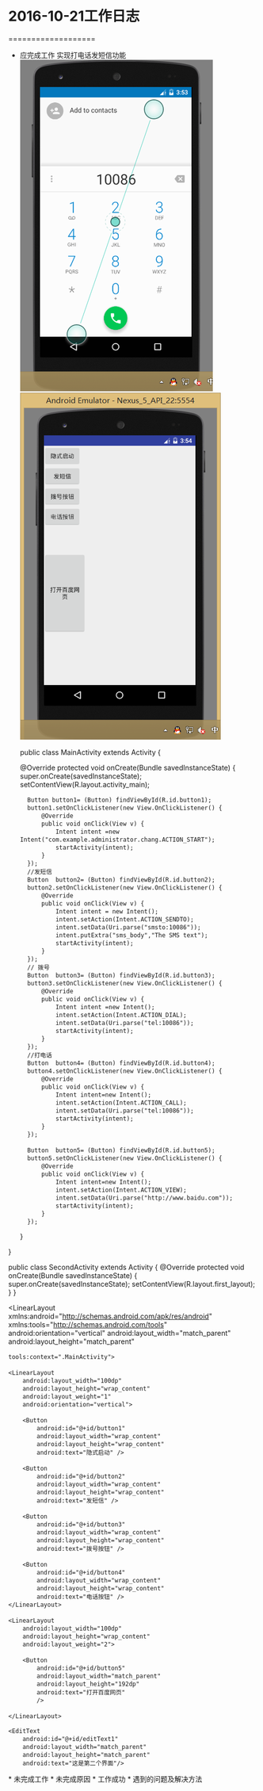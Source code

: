 # 2016-10-21工作日志
===================

* 应完成工作
   实现打电话发短信功能
   ![121](QQ截图20161024115356.png)
   ![111](QQ截图20161024115417.png)
   
   public class MainActivity extends Activity {

    @Override
    protected void onCreate(Bundle savedInstanceState) {
        super.onCreate(savedInstanceState);
        setContentView(R.layout.activity_main);

        Button button1= (Button) findViewById(R.id.button1);
        button1.setOnClickListener(new View.OnClickListener() {
            @Override
            public void onClick(View v) {
                Intent intent =new Intent("com.example.administrator.chang.ACTION_START");
                startActivity(intent);
            }
        });
        //发短信
        Button  button2= (Button) findViewById(R.id.button2);
        button2.setOnClickListener(new View.OnClickListener() {
            @Override
            public void onClick(View v) {
                Intent intent = new Intent();
                intent.setAction(Intent.ACTION_SENDTO);
                intent.setData(Uri.parse("smsto:10086"));
                intent.putExtra("sms_body","The SMS text");
                startActivity(intent);
            }
        });
        // 拨号
        Button  button3= (Button) findViewById(R.id.button3);
        button3.setOnClickListener(new View.OnClickListener() {
            @Override
            public void onClick(View v) {
                Intent intent =new Intent();
                intent.setAction(Intent.ACTION_DIAL);
                intent.setData(Uri.parse("tel:10086"));
                startActivity(intent);
            }
        });
        //打电话
        Button  button4= (Button) findViewById(R.id.button4);
        button4.setOnClickListener(new View.OnClickListener() {
            @Override
            public void onClick(View v) {
                Intent intent=new Intent();
                intent.setAction(Intent.ACTION_CALL);
                intent.setData(Uri.parse("tel:10086"));
                startActivity(intent);
            }
        });

        Button  button5= (Button) findViewById(R.id.button5);
        button5.setOnClickListener(new View.OnClickListener() {
            @Override
            public void onClick(View v) {
                Intent intent=new Intent();
                intent.setAction(Intent.ACTION_VIEW);
                intent.setData(Uri.parse("http://www.baidu.com"));
                startActivity(intent);
            }
        });

    }


}

public class SecondActivity extends Activity {
    @Override
    protected void onCreate(Bundle savedInstanceState) {
        super.onCreate(savedInstanceState);
        setContentView(R.layout.first_layout);
    }
}

<?xml version="1.0" encoding="utf-8"?>
<LinearLayout xmlns:android="http://schemas.android.com/apk/res/android"
    xmlns:tools="http://schemas.android.com/tools"
    android:orientation="vertical"
    android:layout_width="match_parent"
    android:layout_height="match_parent"

    tools:context=".MainActivity">

    <LinearLayout
        android:layout_width="100dp"
        android:layout_height="wrap_content"
        android:layout_weight="1"
        android:orientation="vertical">

        <Button
            android:id="@+id/button1"
            android:layout_width="wrap_content"
            android:layout_height="wrap_content"
            android:text="隐式启动" />

        <Button
            android:id="@+id/button2"
            android:layout_width="wrap_content"
            android:layout_height="wrap_content"
            android:text="发短信" />

        <Button
            android:id="@+id/button3"
            android:layout_width="wrap_content"
            android:layout_height="wrap_content"
            android:text="拨号按钮" />

        <Button
            android:id="@+id/button4"
            android:layout_width="wrap_content"
            android:layout_height="wrap_content"
            android:text="电话按钮" />
    </LinearLayout>

    <LinearLayout
        android:layout_width="100dp"
        android:layout_height="wrap_content"
        android:layout_weight="2">

        <Button
            android:id="@+id/button5"
            android:layout_width="match_parent"
            android:layout_height="192dp"
            android:text="打开百度网页"
            />

    </LinearLayout>


</LinearLayout>


<?xml version="1.0" encoding="utf-8"?>
<LinearLayout xmlns:android="http://schemas.android.com/apk/res/android"
    android:orientation="vertical" android:layout_width="match_parent"
    android:layout_height="match_parent">

    <EditText
        android:id="@+id/editText1"
        android:layout_width="match_parent"
        android:layout_height="match_parent"
        android:text="这是第二个界面"/>

</LinearLayout>
* 未完成工作
* 未完成原因
* 工作成功
* 遇到的问题及解决方法
